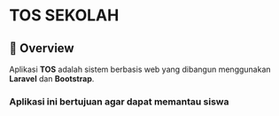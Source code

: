 # TOS SEKOLAH

## 📖 Overview
Aplikasi **TOS** adalah sistem berbasis web yang dibangun menggunakan **Laravel** dan **Bootstrap**.  

### Aplikasi ini bertujuan agar dapat memantau siswa 